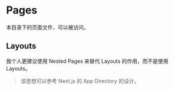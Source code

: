 # Pages

本目录下的页面文件，可以被访问。


## Layouts

我个人更建议使用 Nested Pages 来替代 Layouts 的作用，而不是使用 Layouts。

> 该思想可以参考 Next.js 的 App Directory 的设计。
